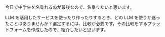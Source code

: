 今日で中学生を名乗れるのが最後なので、名乗りたいと思います。

LLM を活用したサービスを使ったり作ったりするとき、どの LLM を使うか迷ったことはありませんか？選定するには、比較が必要です。その比較をするプラットフォームを作成したので、紹介したいと思います。
